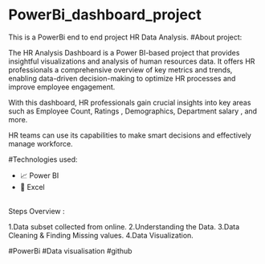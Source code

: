 # PowerBi_dashboard_project
This is a PowerBi end to end project
HR Data Analysis.
#About project:

The HR Analysis Dashboard is a Power BI-based project that provides insightful visualizations and analysis of human resources data. It offers HR professionals a comprehensive overview of key metrics and trends, enabling data-driven decision-making to optimize HR processes and improve employee engagement.

With this dashboard, HR professionals gain crucial insights into key areas such as Employee Count, Ratings , Demographics, Department salary , and more.

HR teams can use its capabilities to make smart decisions and effectively manage workforce.

#Technologies used:
- 📈 Power BI
- 🔢 Excel<br><br>

Steps Overview :

1.Data subset collected from online.
2.Understanding the Data.
3.Data Cleaning & Finding Missing values.
4.Data Visualization.

#PowerBi
#Data visualisation
#github
